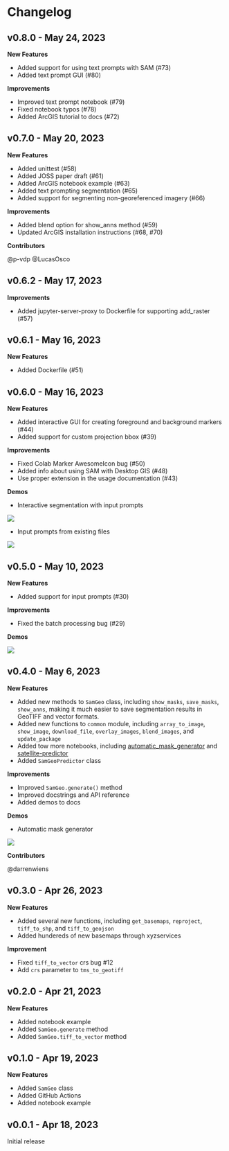 # Changelog

## v0.8.0 - May 24, 2023

**New Features**

-   Added support for using text prompts with SAM (#73)
-   Added text prompt GUI (#80)

**Improvements**

-   Improved text prompt notebook (#79)
-   Fixed notebook typos (#78)
-   Added ArcGIS tutorial to docs (#72)

## v0.7.0 - May 20, 2023

**New Features**

-   Added unittest (#58)
-   Added JOSS paper draft (#61)
-   Added ArcGIS notebook example (#63)
-   Added text prompting segmentation (#65)
-   Added support for segmenting non-georeferenced imagery (#66)

**Improvements**

-   Added blend option for show_anns method (#59)
-   Updated ArcGIS installation instructions (#68, #70)

**Contributors**

@p-vdp @LucasOsco

## v0.6.2 - May 17, 2023

**Improvements**

-   Added jupyter-server-proxy to Dockerfile for supporting add_raster (#57)

## v0.6.1 - May 16, 2023

**New Features**

-   Added Dockerfile (#51)

## v0.6.0 - May 16, 2023

**New Features**

-   Added interactive GUI for creating foreground and background markers (#44)
-   Added support for custom projection bbox (#39)

**Improvements**

-   Fixed Colab Marker AwesomeIcon bug (#50)
-   Added info about using SAM with Desktop GIS (#48)
-   Use proper extension in the usage documentation (#43)

**Demos**

-   Interactive segmentation with input prompts

![](https://i.imgur.com/2Nyg9uW.gif)

-   Input prompts from existing files

![](https://i.imgur.com/Cb4ZaKY.gif)

## v0.5.0 - May 10, 2023

**New Features**

-   Added support for input prompts (#30)

**Improvements**

-   Fixed the batch processing bug (#29)

**Demos**

![](https://i.imgur.com/GV7Rzxt.gif)

## v0.4.0 - May 6, 2023

**New Features**

-   Added new methods to `SamGeo` class, including `show_masks`, `save_masks`, `show_anns`, making it much easier to save segmentation results in GeoTIFF and vector formats.
-   Added new functions to `common` module, including `array_to_image`, `show_image`, `download_file`, `overlay_images`, `blend_images`, and `update_package`
-   Added tow more notebooks, including [automatic_mask_generator](https://samgeo.gishub.org/examples/automatic_mask_generator/) and [satellite-predictor](https://samgeo.gishub.org/examples/satellite-predictor/)
-   Added `SamGeoPredictor` class

**Improvements**

-   Improved `SamGeo.generate()` method
-   Improved docstrings and API reference
-   Added demos to docs

**Demos**

-   Automatic mask generator

![](https://i.imgur.com/I1IhDgz.gif)

**Contributors**

@darrenwiens

## v0.3.0 - Apr 26, 2023

**New Features**

-   Added several new functions, including `get_basemaps`, `reproject`, `tiff_to_shp`, and `tiff_to_geojson`
-   Added hundereds of new basemaps through xyzservices

**Improvement**

-   Fixed `tiff_to_vector` crs bug #12
-   Add `crs` parameter to `tms_to_geotiff`

## v0.2.0 - Apr 21, 2023

**New Features**

-   Added notebook example
-   Added `SamGeo.generate` method
-   Added `SamGeo.tiff_to_vector` method

## v0.1.0 - Apr 19, 2023

**New Features**

-   Added `SamGeo` class
-   Added GitHub Actions
-   Added notebook example

## v0.0.1 - Apr 18, 2023

Initial release
